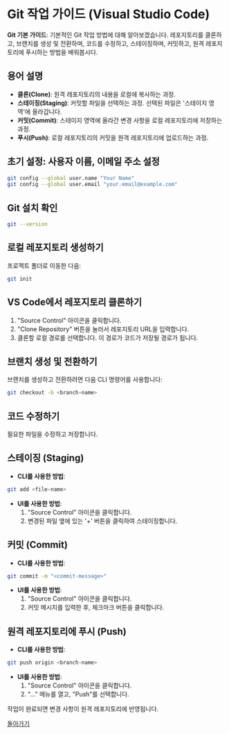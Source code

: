 # Git 작업 가이드 (Visual Studio Code)
 **Git 기본 가이드**: 기본적인 Git 작업 방법에 대해 알아보겠습니다. 레포지토리를 클론하고, 브랜치를 생성 및 전환하며, 코드를 수정하고, 스테이징하며, 커밋하고, 원격 레포지토리에 푸시하는 방법을 배워봅시다.

## 용어 설명

- **클론(Clone)**: 원격 레포지토리의 내용을 로컬에 복사하는 과정.
- **스테이징(Staging)**: 커밋할 파일을 선택하는 과정. 선택된 파일은 '스테이지 영역'에 올라갑니다.
- **커밋(Commit)**: 스테이지 영역에 올라간 변경 사항을 로컬 레포지토리에 저장하는 과정.
- **푸시(Push)**: 로컬 레포지토리의 커밋을 원격 레포지토리에 업로드하는 과정.

## 초기 설정: 사용자 이름, 이메일 주소 설정
```bash
git config --global user.name "Your Name"
git config --global user.email "your.email@example.com"
```

## Git 설치 확인
```bash
git --version
```

## 로컬 레포지토리 생성하기
프로젝트 폴더로 이동한 다음:
```bash
git init
```

## VS Code에서 레포지토리 클론하기

1. "Source Control" 아이콘을 클릭합니다.
2. "Clone Repository" 버튼을 눌러서 레포지토리 URL을 입력합니다.
3. 클론할 로컬 경로를 선택합니다. 이 경로가 코드가 저장될 경로가 됩니다.

## 브랜치 생성 및 전환하기

브랜치를 생성하고 전환하려면 다음 CLI 명령어를 사용합니다:
```bash
git checkout -b <branch-name>
```

## 코드 수정하기

필요한 파일을 수정하고 저장합니다.

## 스테이징 (Staging)

- **CLI를 사용한 방법**:
```bash
git add <file-name>
```
- **UI를 사용한 방법**:
   1. "Source Control" 아이콘을 클릭합니다.
   2. 변경된 파일 옆에 있는 '+' 버튼을 클릭하여 스테이징합니다.

## 커밋 (Commit)

- **CLI를 사용한 방법**:
```bash
git commit -m "<commit-message>"
```
- **UI를 사용한 방법**:
   1. "Source Control" 아이콘을 클릭합니다.
   2. 커밋 메시지를 입력한 후, 체크마크 버튼을 클릭합니다.

## 원격 레포지토리에 푸시 (Push)

- **CLI를 사용한 방법**:
```bash
git push origin <branch-name>
```
- **UI를 사용한 방법**:
   1. "Source Control" 아이콘을 클릭합니다.
   2. "..." 메뉴를 열고, "Push"를 선택합니다.

작업이 완료되면 변경 사항이 원격 레포지토리에 반영됩니다.

[돌아가기](../README.md)
